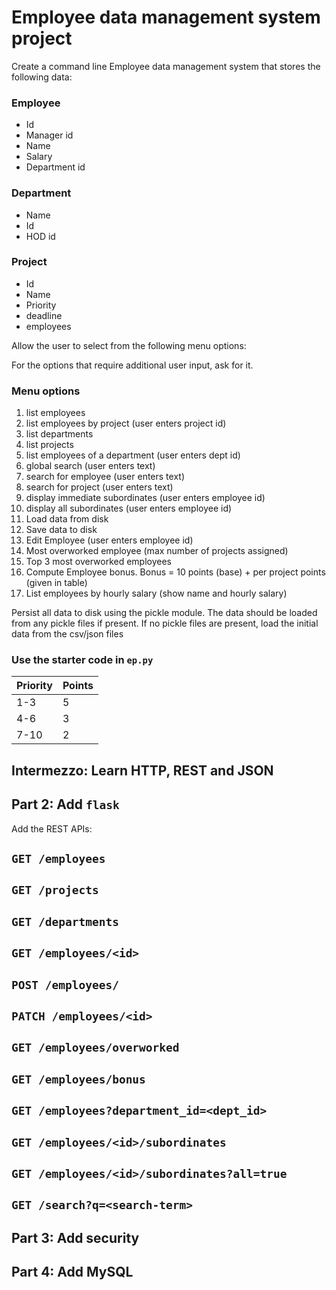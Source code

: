 # Employee data management system project

Create a command line Employee data management system that stores the following data:

### Employee
- Id
- Manager id
- Name
- Salary
- Department id


### Department
- Name
- Id
- HOD id


### Project
- Id 
- Name
- Priority
- deadline
- employees

Allow the user to select from the following menu options: 

For the options that require additional user input, ask for it.

### Menu options
1. list employees
2. list employees by project (user enters project id)
3. list departments
4. list projects
5. list employees of a department (user enters dept id)
6. global search (user enters text)
7. search for employee (user enters text)
8. search for project (user enters text)
9. display immediate subordinates (user enters employee id) 
10. display all subordinates (user enters employee id)
11. Load data from disk
12. Save data to disk
13. Edit Employee (user enters employee id)
14. Most overworked employee (max number of projects assigned)
15. Top 3 most overworked employees
16. Compute Employee bonus. Bonus = 10 points (base) + per project points (given in table)
17. List employees by hourly salary (show name and hourly salary)

Persist all data to disk using the pickle module. The data should be loaded from any pickle files if present.
If no pickle files are present, load the initial data from the csv/json files

### Use the starter code in `ep.py`


| Priority  | Points |
| ------------- | ------------- |
| 1-3  | 5  |
| 4-6  | 3  |
| 7-10  | 2  |

## Intermezzo: Learn HTTP, REST and JSON

## Part 2: Add `flask`

Add the REST APIs:

## `GET /employees`

## `GET /projects`

## `GET /departments`

## `GET /employees/<id>`

## `POST /employees/`

## `PATCH /employees/<id>`

## `GET /employees/overworked`

## `GET /employees/bonus`

## `GET /employees?department_id=<dept_id>`

## `GET /employees/<id>/subordinates`

## `GET /employees/<id>/subordinates?all=true`

## `GET /search?q=<search-term>`


## Part 3: Add security

## Part 4: Add MySQL

